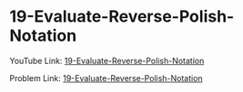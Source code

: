 # 19-Evaluate-Reverse-Polish-Notation

YouTube Link: [19-Evaluate-Reverse-Polish-Notation](https://youtu.be/d8c2yuI3GLo)

Problem Link: [19-Evaluate-Reverse-Polish-Notation](https://leetcode.com/problems/evaluate-reverse-polish-notation/)

